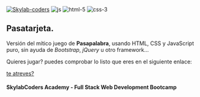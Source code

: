 [![Skylab-coders](https://mtzfactory.github.io/logos/png/skylab-coders.png)](http://www.skylabcoders.com/)
![js](https://mtzfactory.github.io/logos/png/javascript.png)
![html-5](https://mtzfactory.github.io/logos/png/html-5.png)
![css-3](https://mtzfactory.github.io/logos/png/css-3.png)

## Pasatarjeta.

Versión del mítico juego de **Pasapalabra**, usando HTML, CSS y JavaScript puro, sin ayuda de *Bootstrap*, *jQuery* u otro framework...

Quieres jugar? puedes comprobar lo listo que eres en el siguiente enlace:

<a href="https://mtzfactory.github.io/pasatarjeta/" target="_blank">te atreves?</a>


#### SkylabCoders Academy - Full Stack Web Development Bootcamp